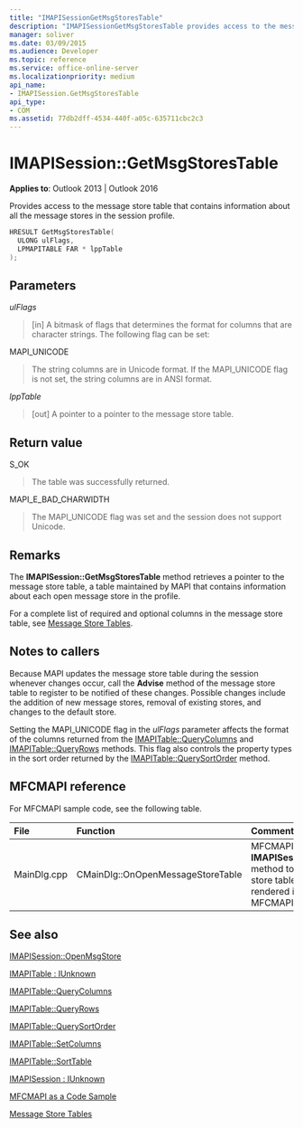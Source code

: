 ```yaml
---
title: "IMAPISessionGetMsgStoresTable"
description: "IMAPISessionGetMsgStoresTable provides access to the message store table that contains information about all the message stores in the session profile."
manager: soliver
ms.date: 03/09/2015
ms.audience: Developer
ms.topic: reference
ms.service: office-online-server
ms.localizationpriority: medium
api_name:
- IMAPISession.GetMsgStoresTable
api_type:
- COM
ms.assetid: 77db2dff-4534-440f-a05c-635711cbc2c3
---
```


# IMAPISession::GetMsgStoresTable

  
  
**Applies to**: Outlook 2013 | Outlook 2016 
  
Provides access to the message store table that contains information about all the message stores in the session profile.
  
```cpp
HRESULT GetMsgStoresTable(
  ULONG ulFlags,
  LPMAPITABLE FAR * lppTable
);
```

## Parameters

 _ulFlags_
  
> [in] A bitmask of flags that determines the format for columns that are character strings. The following flag can be set:
    
MAPI_UNICODE 
  
> The string columns are in Unicode format. If the MAPI_UNICODE flag is not set, the string columns are in ANSI format.
    
 _lppTable_
  
> [out] A pointer to a pointer to the message store table.
    
## Return value

S_OK 
  
> The table was successfully returned.
    
MAPI_E_BAD_CHARWIDTH 
  
> The MAPI_UNICODE flag was set and the session does not support Unicode.
    
## Remarks

The **IMAPISession::GetMsgStoresTable** method retrieves a pointer to the message store table, a table maintained by MAPI that contains information about each open message store in the profile. 
  
For a complete list of required and optional columns in the message store table, see [Message Store Tables](message-store-tables.md). 
  
## Notes to callers

Because MAPI updates the message store table during the session whenever changes occur, call the **Advise** method of the message store table to register to be notified of these changes. Possible changes include the addition of new message stores, removal of existing stores, and changes to the default store. 
  
Setting the MAPI_UNICODE flag in the _ulFlags_ parameter affects the format of the columns returned from the [IMAPITable::QueryColumns](imapitable-querycolumns.md) and [IMAPITable::QueryRows](imapitable-queryrows.md) methods. This flag also controls the property types in the sort order returned by the [IMAPITable::QuerySortOrder](imapitable-querysortorder.md) method. 
  
## MFCMAPI reference

For MFCMAPI sample code, see the following table.
  
|**File**|**Function**|**Comment**|
|:-----|:-----|:-----|
|MainDlg.cpp  <br/> |CMainDlg::OnOpenMessageStoreTable  <br/> |MFCMAPI uses the **IMAPISession::GetMsgStoresTable** method to obtain the message store table so that it can be rendered in the main dialog box of MFCMAPI. |
   
## See also



[IMAPISession::OpenMsgStore](imapisession-openmsgstore.md)
  
[IMAPITable : IUnknown](imapitableiunknown.md)
  
[IMAPITable::QueryColumns](imapitable-querycolumns.md)
  
[IMAPITable::QueryRows](imapitable-queryrows.md)
  
[IMAPITable::QuerySortOrder](imapitable-querysortorder.md)
  
[IMAPITable::SetColumns](imapitable-setcolumns.md)
  
[IMAPITable::SortTable](imapitable-sorttable.md)
  
[IMAPISession : IUnknown](imapisessioniunknown.md)


[MFCMAPI as a Code Sample](mfcmapi-as-a-code-sample.md)
  
[Message Store Tables](message-store-tables.md)

